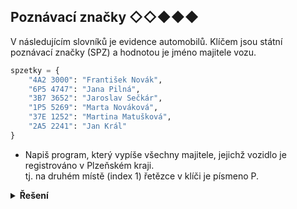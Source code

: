 ## Poznávací značky ◇◇◆◆◆

V následujícím slovníků je evidence automobilů. Klíčem jsou státní poznávací značky (SPZ) a hodnotou je jméno majitele
vozu.

```python
spzetky = {
    "4A2 3000": "František Novák",
    "6P5 4747": "Jana Pilná",
    "3B7 3652": "Jaroslav Sečkár",
    "1P5 5269": "Marta Nováková",
    "37E 1252": "Martina Matušková",
    "2A5 2241": "Jan Král"
}
```

- Napiš program, který vypíše všechny majitele, jejichž vozidlo je registrováno v Plzeňském kraji.  
  tj. na druhém místě (index 1) řetězce v klíči je písmeno P.

<details>
<summary><b>Řešení</b></summary>


```python
print('Lidé z Plzeňského kraje:')
for spz, jmeno in spzetky.items():
    if spz[1] == 'P':
        print(f'- {jmeno}')
```

</details>
